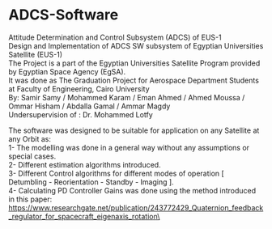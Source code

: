 # ADCS-Software
Attitude Determination and Control Subsystem (ADCS) of EUS-1\
Design and Implementation of ADCS SW subsystem of Egyptian Universities Satellite (EUS-1) \
The Project is a part of the Egyptian Universities Satellite Program provided by Egyptian Space Agency (EgSA).\
It was done as The Graduation Project for Aerospace Department Students at Faculty of Engineering, Cairo University\
By: Samir Samy / Mohammed Karam / Eman Ahmed / Ahmed Moussa / Ommar Hisham / Abdalla Gamal / Ammar Magdy\
Undersupervision of : Dr. Mohammed Lotfy

The software was designed to be suitable for application on any Satellite at any Orbit as:\
1- The modelling was done in a general way without any assumptions or special cases.\
2- Different estimation algorithms introduced.\
3- Different Control algorithms for different modes of operation [ Detumbling - Reorientation - Standby - Imaging ].\
4- Calculating PD Controller Gains was done using the method introduced in this paper: https://www.researchgate.net/publication/243772429_Quaternion_feedback_regulator_for_spacecraft_eigenaxis_rotation\
